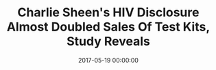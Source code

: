 ---
_external_link: https://www.ibtimes.com/charlie-sheens-hiv-disclosure-almost-doubled-sales-test-kits-study-reveals-2541089
archived_url: https://web.archive.org/web/20210616203606/https://www.ibtimes.com/charlie-sheens-hiv-disclosure-almost-doubled-sales-test-kits-study-reveals-2541089
article: 'In what the research team labeled "astonishing" and an "earth-shaking event,"
  according to reports of a study published Friday, renowned actor Charlie Sheen saved
  lives by revealing he tested positive for HIV. The "Two And A Half Men" actor made
  the announcement on Nov. 17, 2015, on NBCs Today Show. A study conducted by San
  Diego State University (SDSU) researchers last year showed how him revealing his
  HIV status urged millions of people to undergo HIV tests. The study also revealed
  there was a surge in online searches about HIV prevention measures, reported ABC
  News. Read: Charlie Sheen HIV Diagnosis: A Look At The Stars Road To Recovery One
  Year Later According to the study, popularly known as the "Charlie Sheen Effect"
  the sales of at-home testing nearly doubled days after his announcement, the report
  said. The study was conducted by various institutions. It was published in the medical
  journal of Prevention Science Friday, ABC news report said. "Our strategy allowed
  us to provide a real-world estimation of the Charlie Sheen effect on HIV prevention
  and contrast that effect with our past formative assessment using Internet searches,"
  Eric Leas, a research associate at the San Diego State Universitys doctoral program
  in public health said in a statement Friday. The analysts narrowed down their research
  to weekly analysis from April 12, 2016, to April 16, 2016, and took OraQuick rapid
  in-home HIV tests as their sample. Since OraQuick was the only test of this kind
  available in the U.S., it became much easier for the research. After conducting
  the research, analysts found out that the week after Sheen announced his HIV status,
  there was a 95% spike in OraQuick HIV test sales. After the successful completion
  of this small research project, analysts continued to track sales figures which
  were constantly above normal for the next four weeks, the ABC report said. And if
  that wasnt all, researchers found the sales figures exceeded the ones after World
  Aids Day. "People look down at celebrities and feel that the information that''s
  being generated is not useful to regular people. But it reminds us that, regardless
  of who the person is, it will at least generate interest," Dr. Barron Lerner, a
  professor at NYU Langone Medical Center, said. "Just like everybody, I watched on
  the Today Show when Sheen disclosed his HIV status, but when I watched it as a public
  health advocate, I saw that neither Sheen nor [Matt] Lauer was talking about HIV
  prevention," Dr. John Ayers, a scientist at the SDSU told Global news. "The headlines
  after that said little about HIV prevention, and I thought, ''Thats sad, because
  wouldnt it be great to get the positive message out there? The message has been
  consistent: know the signs and get tested," he added. Turns out the news of his
  HIV status itself was enough to increase HIV awareness among Americans.'
date: '2017-05-19 00:00:00'
description: A study conducted by San Diego State University (SDSU) researchers last
  year showed Sheens revelation of his HIV status urged millions of people to undergo
  HIV tests.
headline: Charlie Sheen's HIV Disclosure Almost Doubled Sales Of Test Kits, Study
  Reveals
image:
  focal_point: Smart
original_url: https://www.ibtimes.com/charlie-sheens-hiv-disclosure-almost-doubled-sales-test-kits-study-reveals-2541089
outline_html: '<figure><picture></picture><figcaption>Actor Charlie Sheen arrives
  at the Elton John AIDS Foundation Academy Awards Viewing Party in West Hollywood,
  California, February 28, 2016. Photo: Reuters </figcaption></figure>

  <p>In what the research team labeled &ldquo;astonishing&rdquo; and an &ldquo;earth-shaking
  event,&rdquo; according to reports of a study published Friday, renowned actor Charlie
  Sheen saved lives by revealing he tested positive for HIV.</p>

  <p>The &quot;Two And A Half Men&quot; actor made the announcement on Nov. 17, 2015,
  on NBC&rsquo;s Today Show. A study conducted by San Diego State University (SDSU)
  researchers last year showed how him revealing his HIV status urged millions of
  people to undergo HIV tests.</p>

  <p>The study also revealed there was a surge in online searches about HIV prevention
  measures, reported ABC News.</p>

  <p>According to the study, popularly known as the &ldquo;Charlie Sheen Effect&rdquo;
  the sales of at-home testing nearly doubled days after his announcement, the <a
  href="http://www.ibtimes.com/charlie-sheen-hiv-diagnosis-look-stars-road-recovery-one-year-later-2447170">report</a>
  said.</p>

  <p>The study was conducted by various institutions. It was published in the medical
  journal of Prevention Science Friday, ABC news report said.</p>

  <p>&ldquo;Our strategy allowed us to provide a real-world estimation of the Charlie
  Sheen effect on HIV prevention and contrast that effect with our past formative
  assessment using Internet searches,&rdquo; Eric Leas, a research associate at the
  San Diego State University&rsquo;s doctoral program in public health said in a statement
  Friday.</p>

  <p>The analysts narrowed down their research to weekly analysis from April 12, 2016,
  to April 16, 2016, and took OraQuick rapid in-home HIV tests as their sample. Since
  OraQuick was the only test of this kind available in the U.S., it became much easier
  for the research.</p>

  <p>After conducting the research, analysts found out that the week after Sheen announced
  his HIV status, there was a 95% spike in OraQuick HIV test sales.</p>

  <p>After the successful completion of this small research project, analysts continued
  to track sales figures which were constantly above normal for the next four weeks,
  the <a href="http://abcnews.go.com/Health/charlie-sheen-effect-doubled-hiv-test-sales-announced/story?id=47486953">ABC
  report</a> said.</p>

  <p>And if that wasn&rsquo;t all, researchers found the sales figures exceeded the
  ones after World Aids Day.</p>

  <p>&ldquo;People look down at celebrities and feel that the information that''s
  being generated is not useful to regular people. But it reminds us that, regardless
  of who the person is, it will at least generate interest,&rdquo; Dr. Barron Lerner,
  a professor at NYU Langone Medical Center, said.</p>

  <p>&ldquo;Just like everybody, I watched on the Today Show when Sheen disclosed
  his HIV status, but when I watched it as a public health advocate, I saw that neither
  Sheen nor [Matt] Lauer was talking about HIV prevention,&rdquo; Dr. John Ayers,
  a scientist at the SDSU told <a href="http://globalnews.ca/news/3459155/charlie-sheen-effect-record-levels-of-std-testing-followed-actors-hiv-positive-confession/">Global
  news</a>.</p>

  <p>&ldquo;The headlines after that said little about HIV prevention, and I thought,
  &lsquo;That&rsquo;s sad, because wouldn&rsquo;t it be great to get the positive
  message out there?&rsquo; The message has been consistent: know the signs and get
  tested,&rdquo; he added.</p>

  <p>Turns out the news of his HIV status itself was enough to increase HIV awareness
  among Americans.</p>'
outline_img: https://www.google.com/s2/favicons?domain=ibtimes.com
publication: International Business Times
summary: 'A study conducted by San Diego State University (SDSU) researchers last
  year showed how him revealing his HIV status urged millions of people to undergo
  HIV tests. The study also revealed there was a surge in online searches about HIV
  prevention measures, reported ABC News. Read: Charlie Sheen HIV Diagnosis:...'
title: Charlie Sheen's HIV Disclosure Almost Doubled Sales Of Test Kits, Study Reveals

---